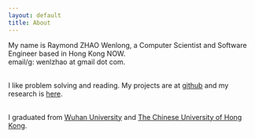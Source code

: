 ```yaml
---
layout: default
title: About
---
```

My name is Raymond ZHAO Wenlong, a Computer Scientist and Software Engineer based in Hong Kong NOW.  
email/g: wenlzhao at gmail dot com.  
<br> 


I like problem solving and reading.  My projects are at [github](https://github.com/muyun) and my research is [here](http://muyun.github.io/research/).  
<br> 


I graduated from [Wuhan University](https://www.sciencemag.org/collections/celebrating-125-years-academic-excellence-wuhan-university-1893-2018?fbclid=IwAR0RzFSkpxaI8wk61JDnE7p6SWr7SlKXLyoFHkrg4-iqKGiRyE2gZfaGl8s) and [The Chinese University of Hong Kong](http://www.cuhk.edu.hk/english/index.html).    
<br> 

